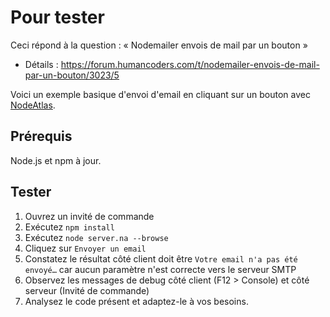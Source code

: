 # Pour tester

Ceci répond à la question : « Nodemailer envois de mail par un bouton »

- Détails : https://forum.humancoders.com/t/nodemailer-envois-de-mail-par-un-bouton/3023/5

Voici un exemple basique d'envoi d'email en cliquant sur un bouton avec [NodeAtlas](https://node-atlas.js.org/).

## Prérequis

Node.js et npm à jour.

## Tester 

1. Ouvrez un invité de commande
2. Exécutez `npm install`
3. Exécutez `node server.na --browse`
4. Cliquez sur `Envoyer un email`
5. Constatez le résultat côté client doit être `Votre email n'a pas été envoyé…` car aucun paramètre n'est correcte vers le serveur SMTP
6. Observez les messages de debug côté client (F12 > Console) et côté serveur (Invité de commande)
7. Analysez le code présent et adaptez-le à vos besoins.